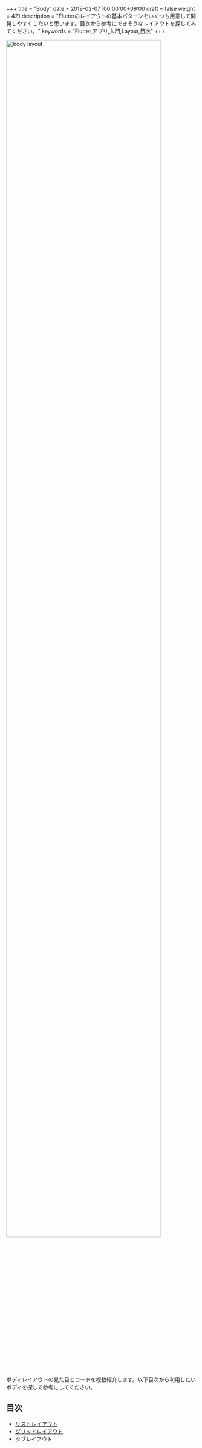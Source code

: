 +++
title = "Body"
date = 2019-02-07T00:00:00+09:00
draft = false
weight = 421
description = "Flutterのレイアウトの基本パターンをいくつも用意して開発しやすくしたいと思います。目次から参考にできそうなレイアウトを探してみてください。"
keywords = "Flutter,アプリ,入門,Layout,目次"
+++

<img src="/images/layout/body/body_layout.svg" width="90%" alt="body layout">

ボディレイアウトの見た目とコードを複数紹介します。以下目次から利用したいボディを探して参考にしてください。

## 目次

- [リストレイアウト](list/)
- [グリッドレイアウト](grid/)
- タブレイアウト

